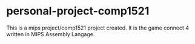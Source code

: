 # personal-project-comp1521

This is a mips project/comp1521 project created. It is the game connect 4 written in MIPS Assembly Langage.
